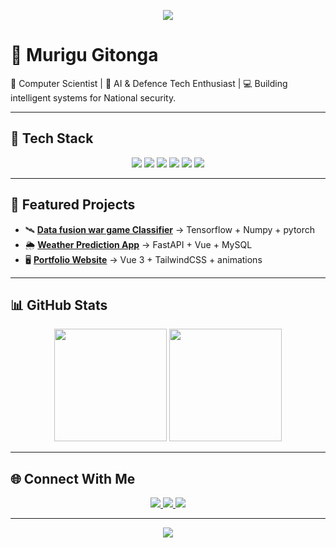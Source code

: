 <!-- Banner / Header -->
<p align="center">
  <img src="https://capsule-render.vercel.app/api?type=waving&color=0:00c6ff,100:0072ff&height=180&section=header&text=Charles%20Gitonga&fontSize=42&fontColor=ffffff&animation=fadeIn&fontAlignY=36" />
</p>

# 👋 Murigu Gitonga

🚀 Computer Scientist | 🎯 AI & Defence Tech Enthusiast |
💻 Building intelligent systems for National security. 

---

## 🔧 Tech Stack
<p align="center">
  <img src="https://img.shields.io/badge/Frontend-Vue.js-42b883?logo=vue.js&logoColor=white&style=for-the-badge" />
  <img src="https://img.shields.io/badge/Styling-TailwindCSS-38b2ac?logo=tailwind-css&logoColor=white&style=for-the-badge" />
  <img src="https://img.shields.io/badge/Backend-Laravel-fb503b?logo=laravel&logoColor=white&style=for-the-badge" />
  <img src="https://img.shields.io/badge/API-FastAPI-009688?logo=fastapi&logoColor=white&style=for-the-badge" />
  <img src="https://img.shields.io/badge/ML-PyTorch-ee4c2c?logo=pytorch&logoColor=white&style=for-the-badge" />
  <img src="https://img.shields.io/badge/Database-MySQL-4479a1?logo=mysql&logoColor=white&style=for-the-badge" />
</p>

---

## 📌 Featured Projects
- 🛰 [**Data fusion war game Classifier**](https://github.com/username/sigint-classifier) → Tensorflow + Numpy + pytorch 
- 🌦 [**Weather Prediction App**](https://github.com/username/weather-app) → FastAPI + Vue + MySQL  
- 🖥 [**Portfolio Website**](https://murigu.com) → Vue 3 + TailwindCSS + animations  

---

## 📊 GitHub Stats
<p align="center">
  <img src="https://github-readme-stats.vercel.app/api?username=adrianmdves&show_icons=true&theme=radical" height="180" />
  <img src="https://github-readme-stats.vercel.app/api/top-langs/?username=adrianmdevs&layout=compact&theme=radical" height="180" />
</p>

---

## 🌐 Connect With Me
<p align="center">
  <a href="https://github.com/adrianmdevs" target="_blank">
    <img src="https://img.shields.io/badge/LinkedIn-blue?logo=linkedin&logoColor=white&style=for-the-badge" />
  </a>
  <a href="https://www.linkedin.com/in/charles-gitonga-915bab360" target="_blank">
    <img src="https://img.shields.io/badge/Portfolio-000?logo=firefox&logoColor=white&style=for-the-badge" />
  </a>
  <a href="mailto:gitongacharlie01@gmail.com" target="_blank">
    <img src="https://img.shields.io/badge/Email-D14836?logo=gmail&logoColor=white&style=for-the-badge" />
  </a>
</p>

---

<p align="center">
  <img src="https://capsule-render.vercel.app/api?type=waving&color=0:0072ff,100:00c6ff&height=120&section=footer" />
</p>

